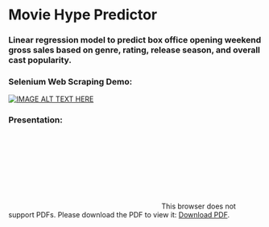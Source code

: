 # Movie Hype Predictor
### Linear regression model to predict box office opening weekend gross sales based on genre, rating, release season, and overall cast popularity.

### Selenium Web Scraping Demo:
[![IMAGE ALT TEXT HERE](https://img.youtube.com/vi/MmtjkveYC-s/0.jpg)](https://youtu.be/MmtjkveYC-s)

### Presentation:
<object data="Project 2_ Predicting Opening Box Office from Cast Popularity 25Jan17.pdf" type="application/pdf" width="500px" height="8830px">
    <embed src="http://yoursite.com/the.pdf">
        This browser does not support PDFs. Please download the PDF to view it: <a href="Project 2_ Predicting Opening Box Office from Cast Popularity 25Jan17.pdf">Download PDF</a>.</p>
    </embed>
</object>